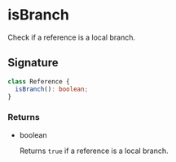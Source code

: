 # isBranch

Check if a reference is a local branch.

## Signature

```ts
class Reference {
  isBranch(): boolean;
}
```

### Returns

<ul class="param-ul">
  <li class="param-li param-li-root">
    <span class="param-type">boolean</span>
    <br>
    <p class="param-description">Returns  <code>true</code>  if a reference is a local branch.</p>
  </li>
</ul>